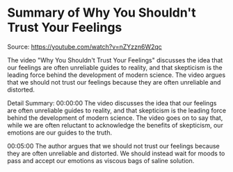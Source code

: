 # Summary of Why You Shouldn't Trust Your Feelings

Source: https://youtube.com/watch?v=nZYzzn6W2qc

The video "Why You Shouldn't Trust Your Feelings" discusses the idea that our feelings are often unreliable guides to reality, and that skepticism is the leading force behind the development of modern science. The video argues that we should not trust our feelings because they are often unreliable and distorted.

Detail Summary: 
00:00:00
The video discusses the idea that our feelings are often unreliable guides to reality, and that skepticism is the leading force behind the development of modern science. The video goes on to say that, while we are often reluctant to acknowledge the benefits of skepticism, our emotions are our guides to the truth.

00:05:00
The author argues that we should not trust our feelings because they are often unreliable and distorted. We should instead wait for moods to pass and accept our emotions as viscous bags of saline solution.

